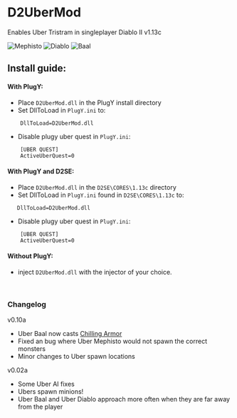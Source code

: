 # D2UberMod
Enables Uber Tristram in singleplayer Diablo II v1.13c

![Mephisto](https://user-images.githubusercontent.com/71973715/97115205-26007300-16fe-11eb-9755-0f8fa927b03b.jpg)
![Diablo](https://user-images.githubusercontent.com/71973715/97115204-200a9200-16fe-11eb-9b5e-21cc0c1ab250.png)
![Baal](https://user-images.githubusercontent.com/71973715/97115213-2e58ae00-16fe-11eb-8b45-cd860e849bdb.jpg)

## Install guide:
#### With PlugY:
- Place `D2UberMod.dll` in the PlugY install directory
- Set DllToLoad in `PlugY.ini` to:
```
    DllToLoad=D2UberMod.dll
```
- Disable plugy uber quest in `PlugY.ini`:  
```
    [UBER QUEST]
    ActiveUberQuest=0
```
		
#### With PlugY and D2SE:
- Place `D2UberMod.dll` in the `D2SE\CORES\1.13c` directory
- Set DllToLoad in `PlugY.ini` found in `D2SE\CORES\1.13c` to:
 ```
    DllToLoad=D2UberMod.dll
```
- Disable plugy uber quest in `PlugY.ini`:  
```
    [UBER QUEST]
    ActiveUberQuest=0
```
		
#### Without PlugY:
- inject `D2UberMod.dll` with the injector of your choice.

<br/>

### Changelog
v0.10a
- Uber Baal now casts [Chilling Armor](http://classic.battle.net/diablo2exp/monsters/act5-uberbaal.shtml#:~:text=The%20Arreat%20Summit%20%2D%20Monsters%3A%20%C3%9Cber%20Baal&text=%C3%9Cber%20Baal%20lies%20in%20a,from%20their%20own%20hidden%20realms.)
- Fixed an bug where Uber Mephisto would not spawn the correct monsters
- Minor changes to Uber spawn locations

v0.02a
- Some Uber AI fixes
- Ubers spawn minions!
- Uber Baal and Uber Diablo approach more often when they are far away from the player
	

